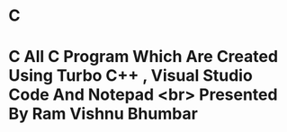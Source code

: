 # C
# C All C Program Which Are Created Using Turbo C++ , Visual Studio Code And Notepad &lt;br> Presented By Ram Vishnu Bhumbar

